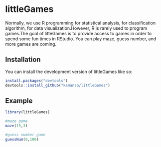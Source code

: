 
<!-- README.md is generated from README.Rmd. Please edit that file -->

# littleGames

<!-- badges: start -->
<!-- badges: end -->

Normally, we use R programming for statistical analysis, for
classification algorithm, for data visualization.However, R is rarely
used to program games.The goal of litteGames is to provide access to
games in order to spend some fun times in RStudio. You can play maze, guess
number, and more games are coming.

## Installation

You can install the development version of littleGames like so:

``` r
install.packages("devtools")
devtools::install_github("kamanso/littleGames")
```

## Example
``` r
library(littleGames)

#maze game
maze(15,3)

#guess number game
guessNum(0,100)
```
